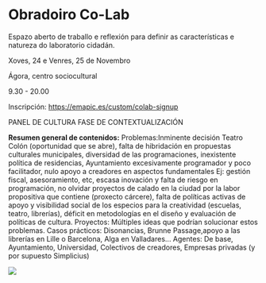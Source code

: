 # Obradoiro Co-Lab
Espazo aberto de traballo e reflexión para definir as características e natureza do laboratorio cidadán.

Xoves, 24 e Venres, 25 de Novembro

Ágora, centro sociocultural

9.30 - 20.00

Inscripción: https://emapic.es/custom/colab-signup

PANEL DE CULTURA FASE DE CONTEXTUALIZACIÓN

**Resumen general de contenidos:** Problemas:Inminente decisión Teatro Colón (oportunidad que se abre), falta de hibridación en propuestas culturales municipales, diversidad de las programaciones, inexistente política de residencias, Ayuntamiento excesivamente programador y poco facilitador, nulo apoyo a creadores en aspectos fundamentales Ej: gestión fiscal, asesoramiento, etc, escasa inovación y falta de riesgo en programación, no olvidar proyectos de calado en la ciudad por la labor propositiva que contiene (proxecto cárcere), falta de políticas activas de apoyo y visibilidad social de los especios para la creatividad (escuelas, teatro, librerías), déficit en metodologías en el diseño y evaluación de políticas de cultura. Proyectos: Múltiples ideas que podrían solucionar estos problemas. Casos prácticos: Disonancias, Brunne Passage,apoyo a las librerías en Lille o Barcelona, Alga en Valladares... Agentes: De base, Ayuntamiento, Universidad, Colectivos de creadores, Empresas privadas (y por supuesto Simplicius)

![](http:/http://forxa.colab.coruna.gal/Co-Lab/obradoiro/src/master/o_cultural/contextualizar/contextualizar%201.jpeg/)